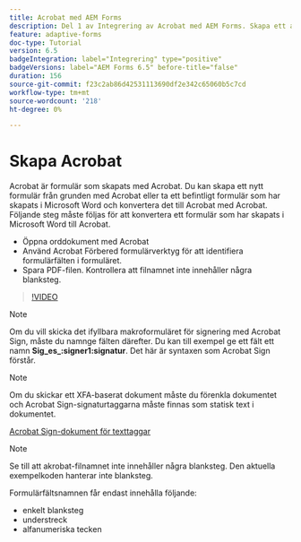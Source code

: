 ```yaml
---
title: Acrobat med AEM Forms
description: Del 1 av Integrering av Acrobat med AEM Forms. Skapa ett adaptivt formulär med Acrobat och sammanfoga data för att få ett PDF.
feature: adaptive-forms
doc-type: Tutorial
version: 6.5
badgeIntegration: label="Integrering" type="positive"
badgeVersions: label="AEM Forms 6.5" before-title="false"
duration: 156
source-git-commit: f23c2ab86d42531113690df2e342c65060b5c7cd
workflow-type: tm+mt
source-wordcount: '218'
ht-degree: 0%

---
```



# Skapa Acrobat

Acrobat är formulär som skapats med Acrobat. Du kan skapa ett nytt formulär från grunden med Acrobat eller ta ett befintligt formulär som har skapats i Microsoft Word och konvertera det till Acrobat med Acrobat. Följande steg måste följas för att konvertera ett formulär som har skapats i Microsoft Word till Acrobat.

* Öppna orddokument med Acrobat
* Använd Acrobat Förbered formulärverktyg för att identifiera formulärfälten i formuläret.
* Spara PDF-filen. Kontrollera att filnamnet inte innehåller några blanksteg.


>[!VIDEO](https://video.tv.adobe.com/v/22575?quality=12&learn=on)

>[!NOTE]
>
>Om du vill skicka det ifyllbara makroformuläret för signering med Acrobat Sign, måste du namnge fälten därefter. Du kan till exempel ge ett fält ett namn **Sig_es_:signer1:signatur**. Det här är syntaxen som Acrobat Sign förstår.

>[!NOTE]
>
>Om du skickar ett XFA-baserat dokument måste du förenkla dokumentet och Acrobat Sign-signaturtaggarna måste finnas som statisk text i dokumentet.

[Acrobat Sign-dokument för texttaggar](https://helpx.adobe.com/sign/using/text-tag.html)

>[!NOTE]
>
>Se till att akrobat-filnamnet inte innehåller några blanksteg. Den aktuella exempelkoden hanterar inte blanksteg.
>
>Formulärfältsnamnen får endast innehålla följande:
>
>* enkelt blanksteg
>* understreck
>* alfanumeriska tecken
